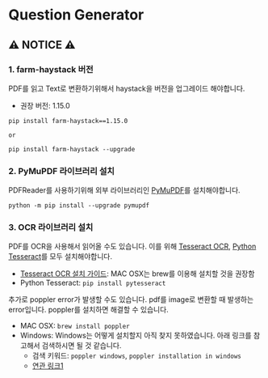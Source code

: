# Question Generator

## ⚠️ NOTICE ⚠️

### 1. farm-haystack 버전
PDF를 읽고 Text로 변환하기위해서 haystack을 버전을 업그레이드 해야합니다.
* 권장 버전: 1.15.0
```
pip install farm-haystack==1.15.0

or

pip install farm-haystack --upgrade
```

### 2. PyMuPDF 라이브러리 설치
PDFReader를 사용하기위해 외부 라이브러리인 [PyMuPDF](https://github.com/pymupdf/PyMuPDF)를 설치해야합니다.
```
python -m pip install --upgrade pymupdf
```

### 3. OCR 라이브러리 설치
PDF를 OCR을 사용해서 읽어올 수도 있습니다.
이를 위해 [Tesseract OCR](https://github.com/tesseract-ocr/tesseract), [Python Tesseract](https://github.com/madmaze/pytesseract)를 모두 설치해야합니다.
* [Tesseract OCR 설치 가이드](https://tesseract-ocr.github.io/tessdoc/Installation.html): MAC OSX는 brew를 이용해 설치할 것을 권장함
* Python Tesseract: `pip install pytesseract`

추가로 poppler error가 발생할 수도 있습니다. pdf를 image로 변환할 때 발생하는 error입니다. poppler를 설치하면 해결할 수 있습니다.
* MAC OSX: `brew install poppler`
* Windows: Windows는 어떻게 설치할지 아직 찾지 못하였습니다. 아래 링크를 참고해서 검색하시면 될 것 같습니다.
    * 검색 키워드: `poppler windows`, `poppler installation in windows`
    * [연관 링크1](https://towardsdatascience.com/poppler-on-windows-179af0e50150)